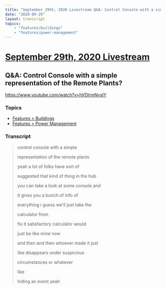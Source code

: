 ```yaml
---
title: "September 29th, 2020 Livestream Q&A: Control Console with a simple representation of the Remote Plants?"
date: "2020-09-29"
layout: transcript
topics:
    - "features/buildings"
    - "features/power-management"
---
```

# [September 29th, 2020 Livestream](../2020-09-29.md)
## Q&A: Control Console with a simple representation of the Remote Plants?
https://www.youtube.com/watch?v=hVDlrmNvsIY

### Topics
* [Features > Buildings](../topics/features/buildings.md)
* [Features > Power Management](../topics/features/power-management.md)

### Transcript

> control console with a simple
>
> representation of the remote plants
>
> yeah a lot of folks have sort of
>
> suggested that kind of thing in the hub
>
> you can take a look at some console and
>
> it gives you a bunch of info of
>
> everything i guess we'll just take the
>
> calculator from
>
> fix it satisfactory calculator would
>
> just be like mine now
>
> and then and then whoever made it just
>
> like disappears under suspicious
>
> circumstances or whatever
>
> like
>
> hiding an event yeah
>
